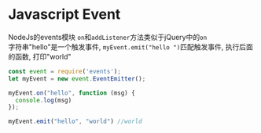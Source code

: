 
# Javascript Event

NodeJs的events模块
`on`和`addListener`方法类似于jQuery中的`on`  
字符串"hello"是一个触发事件, `myEvent.emit("hello
")`匹配触发事件, 执行后面的函数, 打印"world"

```javascript
const event = require('events');
let myEvent = new event.EventEmitter();

myEvent.on("hello", function (msg) {
  console.log(msg)
});

myEvent.emit("hello", "world") //world
```


